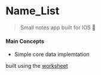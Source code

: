 # Name_List

> Small notes app built for IOS 📱

#### Main Concepts
- Simple core data implemtation

built using the [worksheet](https://drive.google.com/file/d/15_wNz3-zddf9VNitZqWMEcv8H2WdxsCA/view?usp=sharing)
